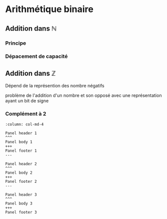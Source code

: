 # Arithmétique binaire

## Addition dans $\mathbb{N}$

### Principe

### Dépacement de capacité


## Addition dans $\mathbb{Z}$

Dépend de la représention des nombre négatifs

problème de l'addition d'un nombre et son opposé avec une représentation ayant un bit de signe

### Complément à 2

````{panels}
:column: col-md-4

Panel header 1
^^^
Panel body 1
+++
Panel footer 1
---

Panel header 2
^^^
Panel body 2
+++
Panel footer 2
---

Panel header 3
^^^
Panel body 3
+++
Panel footer 3
````